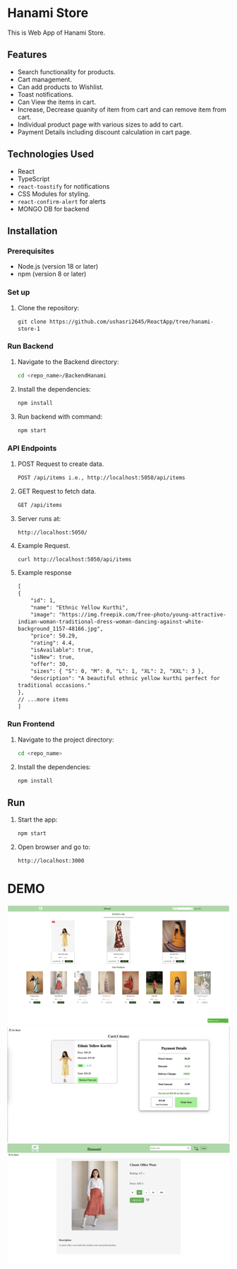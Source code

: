 # Hanami Store

This is Web App of Hanami Store.

## Features

* Search functionality for products.
* Cart management.
* Can add products to Wishlist. 
* Toast notifications.
* Can View the items in cart.
* Increase, Decrease quanity of item from cart and can remove item from cart.
* Individual product page with various sizes to add to cart.
* Payment Details including discount calculation in cart page.

## Technologies Used

* React
* TypeScript
* `react-toastify` for notifications
* CSS Modules for styling.
* `react-confirm-alert` for alerts
* MONGO DB for backend

## Installation

### Prerequisites

* Node.js (version 18 or later)
* npm (version 8 or later)

### Set up

1. Clone the repository:
    ```
    git clone https://github.com/ushasri2645/ReactApp/tree/hanami-store-1
    ```

### Run Backend
1. Navigate to the Backend directory:
    ```sh
    cd <repo_name>/BackendHanami
    ```
2. Install the dependencies:
    ```sh
    npm install
    ```
3. Run backend with command:
    ```sh
    npm start
    ```
 
### API Endpoints
1. POST Request to create data.
    ```sh
    POST /api/items i.e., http://localhost:5050/api/items
    ```

2. GET Request to fetch data.
    ```sh
    GET /api/items
    ```
3. Server runs at:
    ```
    http://localhost:5050/
    ```
4. Example Request.
    ```
    curl http://localhost:5050/api/items
    ```
5. Example response
    ```
    [
    {
        "id": 1,
        "name": "Ethnic Yellow Kurthi",
        "image": "https://img.freepik.com/free-photo/young-attractive-indian-woman-traditional-dress-woman-dancing-against-white-background_1157-48166.jpg",
        "price": 50.29,
        "rating": 4.4,
        "isAvailable": true,
        "isNew": true,
        "offer": 30,
        "sizes": { "S": 0, "M": 0, "L": 1, "XL": 2, "XXL": 3 },
        "description": "A beautiful ethnic yellow kurthi perfect for traditional occasions."
    },
    // ...more items
    ]
    ```

### Run Frontend
1. Navigate to the project directory:
    ```sh
    cd <repo_name>
    ```

2. Install the dependencies:
    ```sh
    npm install
    ```

## Run

1. Start the app:
    ```sh
    npm start
    ```

2. Open browser and go to:
    ```
    http://localhost:3000
    ```

# DEMO

![UI Image](<public/assests/image.png>)
![alt text](cart-1.png) 
![alt text](product-1.png)